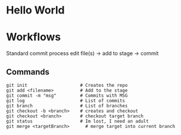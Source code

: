 # Hello World

# Workflows

Standard commit process
 edit file(s) -> add to stage -> commit
 
## Commands

```
git init                    # Creates the repo
git add <filename>          # Add to the stage
git commit -m "msg"         # Commits with MSG
git log                     # List of commits
git branch                  # List of branches
git checkout -b <branch>    # creates and checkout
git checkout <branch>       # checkout target branch
git status                  # Im lost, I need an adult
git merge <targetBranch>      # merge target into current branch
```